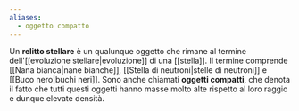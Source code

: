 ```yaml
---
aliases:
  - oggetto compatto
---
```

Un **relitto stellare** è un qualunque oggetto che rimane al termine dell'[[evoluzione stellare|evoluzione]] di una [[stella]]. Il termine comprende [[Nana bianca|nane bianche]], [[Stella di neutroni|stelle di neutroni]] e [[Buco nero|buchi neri]]. Sono anche chiamati **oggetti compatti**, che denota il fatto che tutti questi oggetti hanno masse molto alte rispetto al loro raggio e dunque elevate densità.